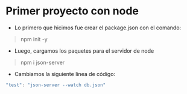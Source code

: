 # Primer proyecto con node

- Lo primero que hicimos fue crear el package.json con el comando:
> npm init -y

- Luego, cargamos los paquetes para el servidor de node
> npm i json-server

- Cambiamos la siguiente linea de código: 
```javascript
"test": "json-server --watch db.json"
```

